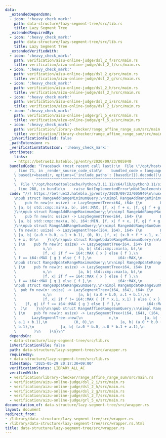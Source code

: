 ```yaml
---
data:
  _extendedDependsOn:
  - icon: ':heavy_check_mark:'
    path: data-structure/lazy-segment-tree/src/lib.rs
    title: Lazy Segment Tree
  _extendedRequiredBy:
  - icon: ':heavy_check_mark:'
    path: data-structure/lazy-segment-tree/src/lib.rs
    title: Lazy Segment Tree
  _extendedVerifiedWith:
  - icon: ':heavy_check_mark:'
    path: verification/aizu-online-judge/dsl_2_f/src/main.rs
    title: verification/aizu-online-judge/dsl_2_f/src/main.rs
  - icon: ':heavy_check_mark:'
    path: verification/aizu-online-judge/dsl_2_g/src/main.rs
    title: verification/aizu-online-judge/dsl_2_g/src/main.rs
  - icon: ':heavy_check_mark:'
    path: verification/aizu-online-judge/dsl_2_h/src/main.rs
    title: verification/aizu-online-judge/dsl_2_h/src/main.rs
  - icon: ':heavy_check_mark:'
    path: verification/aizu-online-judge/dsl_2_i/src/main.rs
    title: verification/aizu-online-judge/dsl_2_i/src/main.rs
  - icon: ':heavy_check_mark:'
    path: verification/aizu-online-judge/grl_5_e/src/main.rs
    title: verification/aizu-online-judge/grl_5_e/src/main.rs
  - icon: ':heavy_check_mark:'
    path: verification/library-checker/range_affine_range_sum/src/main.rs
    title: verification/library-checker/range_affine_range_sum/src/main.rs
  _isVerificationFailed: false
  _pathExtension: rs
  _verificationStatusIcon: ':heavy_check_mark:'
  attributes:
    links:
    - https://betrue12.hateblo.jp/entry/2020/09/23/005940
  bundledCode: "Traceback (most recent call last):\n  File \"/opt/hostedtoolcache/Python/3.11.12/x64/lib/python3.11/site-packages/onlinejudge_verify/documentation/build.py\"\
    , line 71, in _render_source_code_stat\n    bundled_code = language.bundle(stat.path,\
    \ basedir=basedir, options={'include_paths': [basedir]}).decode()\n          \
    \         ^^^^^^^^^^^^^^^^^^^^^^^^^^^^^^^^^^^^^^^^^^^^^^^^^^^^^^^^^^^^^^^^^^^^^^^^^^^^^^^^^\n\
    \  File \"/opt/hostedtoolcache/Python/3.11.12/x64/lib/python3.11/site-packages/onlinejudge_verify/languages/rust.py\"\
    , line 288, in bundle\n    raise NotImplementedError\nNotImplementedError\n"
  code: "//! https://betrue12.hateblo.jp/entry/2020/09/23/005940\n\nuse crate::LazySegmentTree;\n\
    \npub struct RangeAddRangeMinimumQuery;\n\nimpl RangeAddRangeMinimumQuery {\n\
    \    pub fn new(n: usize) -> LazySegmentTree<i64, i64> {\n        LazySegmentTree::new(n,\
    \ |a, b| std::cmp::min(a, b), i64::MAX, |f, x| f + x, |f, g| f + g, 0)\n    }\n\
    }\n\npub struct RangeAddRangeMaximumQuery;\n\nimpl RangeAddRangeMaximumQuery {\n\
    \    pub fn new(n: usize) -> LazySegmentTree<i64, i64> {\n        LazySegmentTree::new(n,\
    \ |a, b| std::cmp::max(a, b), i64::MIN, |f, x| f + x, |f, g| f + g, 0)\n    }\n\
    }\n\npub struct RangeAddRangeSumQuery;\n\nimpl RangeAddRangeSumQuery {\n    pub\
    \ fn new(n: usize) -> LazySegmentTree<(i64, i64), i64> {\n        LazySegmentTree::new(n,\
    \ |a, b| (a.0 + b.0, a.1 + b.1), (0, 0), |f, x| (x.0 + f * x.1, x.1), |f, x| f\
    \ + x, 0)\n    }\n}\n\npub struct RangeUpdateRangeMinimumQuery;\n\nimpl RangeUpdateRangeMinimumQuery\
    \ {\n    pub fn new(n: usize) -> LazySegmentTree<i64, i64> {\n        LazySegmentTree::new(\n\
    \            n,\n            |a, b| std::cmp::min(a, b),\n            i64::MAX,\n\
    \            |f, x| if f == i64::MAX { x } else { f },\n            |f, g| if\
    \ f == i64::MAX { g } else { f },\n            i64::MAX,\n        )\n    }\n}\n\
    \npub struct RangeUpdateRangeMaximumQuery;\n\nimpl RangeUpdateRangeMaximumQuery\
    \ {\n    pub fn new(n: usize) -> LazySegmentTree<i64, i64> {\n        LazySegmentTree::new(\n\
    \            n,\n            |a, b| std::cmp::max(a, b),\n            i64::MIN,\n\
    \            |f, x| if f == i64::MAX { x } else { f },\n            |f, g| if\
    \ f == i64::MAX { g } else { f },\n            i64::MAX,\n        )\n    }\n}\n\
    \npub struct RangeUpdateRangeSumQuery;\n\nimpl RangeUpdateRangeSumQuery {\n  \
    \  pub fn new(n: usize) -> LazySegmentTree<(i64, i64), i64> {\n        LazySegmentTree::new(\n\
    \            n,\n            |a, b| (a.0 + b.0, a.1 + b.1),\n            (0, 0),\n\
    \            |f, x| if f != i64::MAX { (f * x.1, x.1) } else { x },\n        \
    \    |f, g| if f == i64::MAX { g } else { f },\n            i64::MAX,\n      \
    \  )\n    }\n}\n\npub struct RangeAffineRangeSumQuery;\n\nimpl RangeAffineRangeSumQuery\
    \ {\n    pub fn new(n: usize) -> LazySegmentTree<(i64, i64), (i64, i64)> {\n \
    \       LazySegmentTree::new(\n            n,\n            |a, b| (a.0 + b.0,\
    \ a.1 + b.1),\n            (0, 0),\n            |a, b| (a.0 * b.0 + a.1 * b.1,\
    \ b.1),\n            |a, b| (a.0 * b.0, a.0 * b.1 + a.1),\n            (1, 0),\n\
    \        )\n    }\n}\n"
  dependsOn:
  - data-structure/lazy-segment-tree/src/lib.rs
  isVerificationFile: false
  path: data-structure/lazy-segment-tree/src/wrapper.rs
  requiredBy:
  - data-structure/lazy-segment-tree/src/lib.rs
  timestamp: '2025-05-29 20:17:30+09:00'
  verificationStatus: LIBRARY_ALL_AC
  verifiedWith:
  - verification/library-checker/range_affine_range_sum/src/main.rs
  - verification/aizu-online-judge/dsl_2_i/src/main.rs
  - verification/aizu-online-judge/dsl_2_h/src/main.rs
  - verification/aizu-online-judge/dsl_2_g/src/main.rs
  - verification/aizu-online-judge/dsl_2_f/src/main.rs
  - verification/aizu-online-judge/grl_5_e/src/main.rs
documentation_of: data-structure/lazy-segment-tree/src/wrapper.rs
layout: document
redirect_from:
- /library/data-structure/lazy-segment-tree/src/wrapper.rs
- /library/data-structure/lazy-segment-tree/src/wrapper.rs.html
title: data-structure/lazy-segment-tree/src/wrapper.rs
---
```

